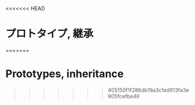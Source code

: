 <<<<<<< HEAD
# プロトタイプ, 継承
=======
# Prototypes, inheritance
>>>>>>> 405150f1f286db19a3c1ed913fa3e905fcefbe46
